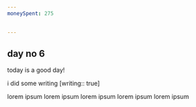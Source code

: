 ```yaml
---
moneySpent: 275

 
---
```

## day no 6
today is a good day!
 

i did some writing [writing:: true]

lorem ipsum lorem ipsum lorem ipsum lorem ipsum lorem ipsum
